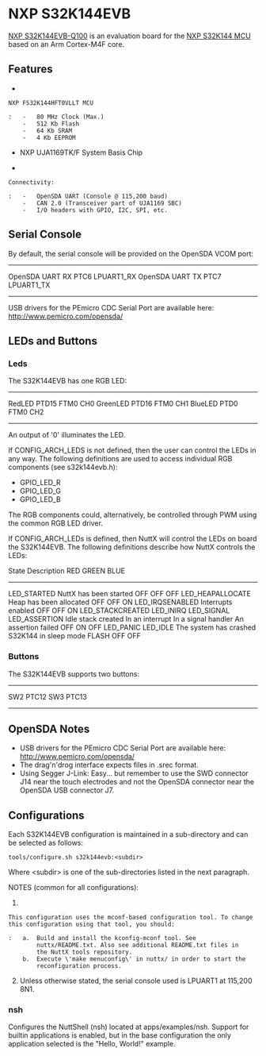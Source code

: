 NXP S32K144EVB
==============

[NXP
S32K144EVB-Q100](https://www.nxp.com/design/development-boards/automotive-development-platforms/s32k-mcu-platforms/s32k144-q100-general-purpose-evaluation-board:S32K144EVB)
is an evaluation board for the [NXP S32K144
MCU](https://www.nxp.com/products/processors-and-microcontrollers/s32-automotive-platform/s32k-general-purpose-mcus/s32k1-microcontrollers-for-general-purpose:S32K1)
based on an Arm Cortex-M4F core.

Features
--------

-   

    NXP FS32K144HFT0VLLT MCU

    :   -   80 MHz Clock (Max.)
        -   512 Kb Flash
        -   64 Kb SRAM
        -   4 Kb EEPROM

-   NXP UJA1169TK/F System Basis Chip

-   

    Connectivity:

    :   -   OpenSDA UART (Console @ 115,200 baud)
        -   CAN 2.0 (Transceiver part of UJA1169 SBC)
        -   I/O headers with GPIO, I2C, SPI, etc.

Serial Console
--------------

By default, the serial console will be provided on the OpenSDA VCOM
port:

  ----------------- ------ -------------
  OpenSDA UART RX   PTC6   LPUART1\_RX
  OpenSDA UART TX   PTC7   LPUART1\_TX
  ----------------- ------ -------------

USB drivers for the PEmicro CDC Serial Port are available here:
<http://www.pemicro.com/opensda/>

LEDs and Buttons
----------------

### Leds

The S32K144EVB has one RGB LED:

  ---------- ------- ----------
  RedLED     PTD15   FTM0 CH0
  GreenLED   PTD16   FTM0 CH1
  BlueLED    PTD0    FTM0 CH2
  ---------- ------- ----------

An output of \'0\' illuminates the LED.

If CONFIG\_ARCH\_LEDS is not defined, then the user can control the LEDs
in any way. The following definitions are used to access individual RGB
components (see s32k144evb.h):

-   GPIO\_LED\_R
-   GPIO\_LED\_G
-   GPIO\_LED\_B

The RGB components could, alternatively, be controlled through PWM using
the common RGB LED driver.

If CONFIG\_ARCH\_LEDs is defined, then NuttX will control the LEDs on
board the S32K144EVB. The following definitions describe how NuttX
controls the LEDs:

  State                                                     Description                                                                  RED     GREEN   BLUE
  --------------------------------------------------------- ---------------------------------------------------------------------------- ------- ------- ------
  LED\_STARTED                                              NuttX has been started                                                       OFF     OFF     OFF
  LED\_HEAPALLOCATE                                         Heap has been allocated                                                      OFF     OFF     ON
  LED\_IRQSENABLED                                          Interrupts enabled                                                           OFF     OFF     ON
  LED\_STACKCREATED LED\_INIRQ LED\_SIGNAL LED\_ASSERTION   Idle stack created In an interrupt In a signal handler An assertion failed   OFF     ON      OFF
  LED\_PANIC LED\_IDLE                                      The system has crashed S32K144 in sleep mode                                 FLASH   OFF     OFF

### Buttons

The S32K144EVB supports two buttons:

  ----- -------
  SW2   PTC12
  SW3   PTC13
  ----- -------

OpenSDA Notes
-------------

-   USB drivers for the PEmicro CDC Serial Port are available here:
    <http://www.pemicro.com/opensda/>
-   The drag\'n\'drog interface expects files in .srec format.
-   Using Segger J-Link: Easy\... but remember to use the SWD connector
    J14 near the touch electrodes and not the OpenSDA connector near the
    OpenSDA USB connector J7.

Configurations
--------------

Each S32K144EVB configuration is maintained in a sub-directory and can
be selected as follows:

    tools/configure.sh s32k144evb:<subdir>

Where \<subdir\> is one of the sub-directories listed in the next
paragraph.

NOTES (common for all configurations):

1.  

    This configuration uses the mconf-based configuration tool. To change this configuration using that tool, you should:

    :   a.  Build and install the kconfig-mconf tool. See
            nuttx/README.txt. Also see additional README.txt files in
            the NuttX tools repository.
        b.  Execute \'make menuconfig\' in nuttx/ in order to start the
            reconfiguration process.

2.  Unless otherwise stated, the serial console used is LPUART1 at
    115,200 8N1.

### nsh

Configures the NuttShell (nsh) located at apps/examples/nsh. Support for
builtin applications is enabled, but in the base configuration the only
application selected is the \"Hello, World!\" example.
